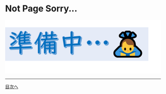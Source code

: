 # Not Page Sorry...

<img width="700" src="https://github.com/122yuuki/SDP_DB/blob/main/ready.png">

___
[目次へ](https://github.com/122yuuki/SDP_DB/blob/main/README.md)
